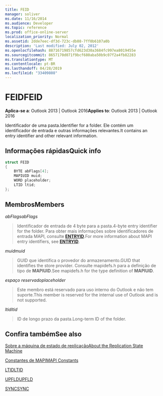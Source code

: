 ```yaml
---
title: FEID
manager: soliver
ms.date: 11/16/2014
ms.audience: Developer
ms.topic: reference
ms.prod: office-online-server
localization_priority: Normal
ms.assetid: 2dde7eec-df3d-723c-db08-7ff0b6107a0b
description: 'Last modified: July 02, 2012'
ms.openlocfilehash: 88716719857cfd623d30a3684fc997ea8019455e
ms.sourcegitcommit: 8657170d071f9bcf680aba50b9c07f2a4fb82283
ms.translationtype: MT
ms.contentlocale: pt-BR
ms.lasthandoff: 04/28/2019
ms.locfileid: "33409808"
---
```

# <a name="feid"></a><span data-ttu-id="2a825-103">FEID</span><span class="sxs-lookup"><span data-stu-id="2a825-103">FEID</span></span>

 
  
<span data-ttu-id="2a825-104">**Aplica-se a**: Outlook 2013 | Outlook 2016</span><span class="sxs-lookup"><span data-stu-id="2a825-104">**Applies to**: Outlook 2013 | Outlook 2016</span></span> 
  
<span data-ttu-id="2a825-105">Identificador de uma pasta.</span><span class="sxs-lookup"><span data-stu-id="2a825-105">Identifier for a folder.</span></span> <span data-ttu-id="2a825-106">Ele contém um identificador de entrada e outras informações relevantes.</span><span class="sxs-lookup"><span data-stu-id="2a825-106">It contains an entry identifier and other relevant information.</span></span>
  
## <a name="quick-info"></a><span data-ttu-id="2a825-107">Informações rápidas</span><span class="sxs-lookup"><span data-stu-id="2a825-107">Quick info</span></span>

```cpp
struct FEID 
{ 
    BYTE abFlags[4]; 
    MAPIUID muid; 
    WORD placeholder; 
    LTID ltid; 
};
```

## <a name="members"></a><span data-ttu-id="2a825-108">Membros</span><span class="sxs-lookup"><span data-stu-id="2a825-108">Members</span></span>

 <span data-ttu-id="2a825-109">_abFlags_</span><span class="sxs-lookup"><span data-stu-id="2a825-109">_abFlags_</span></span>
  
> <span data-ttu-id="2a825-110">Identificador de entrada de 4 byte para a pasta.</span><span class="sxs-lookup"><span data-stu-id="2a825-110">4-byte entry identifier for the folder.</span></span> <span data-ttu-id="2a825-111">Para obter mais informações sobre identificadores de entrada MAPI, consulte **[ENTRYID](entryid.md)**.</span><span class="sxs-lookup"><span data-stu-id="2a825-111">For more information about MAPI entry identifiers, see **[ENTRYID](entryid.md)**.</span></span> 
    
 <span data-ttu-id="2a825-112">_muid_</span><span class="sxs-lookup"><span data-stu-id="2a825-112">_muid_</span></span>
  
> <span data-ttu-id="2a825-113">GUID que identifica o provedor do armazenamento.</span><span class="sxs-lookup"><span data-stu-id="2a825-113">GUID that identifies the store provider.</span></span> <span data-ttu-id="2a825-114">Consulte mapidefs.h para a definição de tipo de **MAPIUID**.</span><span class="sxs-lookup"><span data-stu-id="2a825-114">See mapidefs.h for the type definition of **MAPIUID**.</span></span> 
    
 <span data-ttu-id="2a825-115">_espaço reservado_</span><span class="sxs-lookup"><span data-stu-id="2a825-115">_placeholder_</span></span>
  
> <span data-ttu-id="2a825-116">Este membro está reservado para uso interno do Outlook e não tem suporte.</span><span class="sxs-lookup"><span data-stu-id="2a825-116">This member is reserved for the internal use of Outlook and is not supported.</span></span>
    
 <span data-ttu-id="2a825-117">_ltid_</span><span class="sxs-lookup"><span data-stu-id="2a825-117">_ltid_</span></span>
  
> <span data-ttu-id="2a825-118">ID de longo prazo da pasta.</span><span class="sxs-lookup"><span data-stu-id="2a825-118">Long-term ID of the folder.</span></span>
    
## <a name="see-also"></a><span data-ttu-id="2a825-119">Confira também</span><span class="sxs-lookup"><span data-stu-id="2a825-119">See also</span></span>



[<span data-ttu-id="2a825-120">Sobre a máquina de estado de replicação</span><span class="sxs-lookup"><span data-stu-id="2a825-120">About the Replication State Machine</span></span>](about-the-replication-state-machine.md)
  
[<span data-ttu-id="2a825-121">Constantes de MAPI</span><span class="sxs-lookup"><span data-stu-id="2a825-121">MAPI Constants</span></span>](mapi-constants.md)
  
[<span data-ttu-id="2a825-122">LTID</span><span class="sxs-lookup"><span data-stu-id="2a825-122">LTID</span></span>](ltid.md)
  
[<span data-ttu-id="2a825-123">UPFLD</span><span class="sxs-lookup"><span data-stu-id="2a825-123">UPFLD</span></span>](upfld.md)
  
[<span data-ttu-id="2a825-124">SYNC</span><span class="sxs-lookup"><span data-stu-id="2a825-124">SYNC</span></span>](sync.md)


